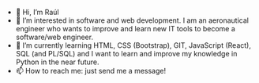 - 👋 Hi, I’m Raúl
- 👀 I’m interested in software and web development. I am an aeronautical engineer who wants to improve and learn new IT tools to become a software/web engineer.
- 🌱 I’m currently learning HTML, CSS (Bootstrap), GIT, JavaScript (React), SQL (and PL/SQL) and I want to learn and improve my knowledge in Python in the near future.
- 📫 How to reach me: just send me a message!

<!---
RaAlMer/RaAlMer is a ✨ special ✨ repository because its `README.md` (this file) appears on your GitHub profile.
You can click the Preview link to take a look at your changes.
--->
